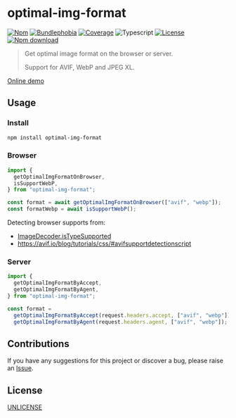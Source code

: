 # optimal-img-format

[![Npm](https://badgen.net/npm/v/optimal-img-format)](https://www.npmjs.com/package/optimal-img-format)
[![Bundlephobia](https://badgen.net/bundlephobia/minzip/optimal-img-format)](https://bundlephobia.com/result?p=optimal-img-format)
[![Coverage](https://img.shields.io/codecov/c/github/lbb00/optimal-img-format.svg)](https://codecov.io/gh/lbb00/optimal-img-format)
![Typescript](https://img.shields.io/badge/TS-Typescript-blue)
[![License](https://img.shields.io/github/license/lbb00/optimal-img-format.svg)](https://github.com/lbb00/optimal-img-format/blob/master/LICENSE)
[![Npm download](https://img.shields.io/npm/dw/optimal-img-format.svg)](https://www.npmjs.com/package/optimal-img-format)

> Get optimal image format on the browser or server.
>
> Support for AVIF, WebP and JPEG XL.

[Online demo](https://lbb00-OptimalImgFormatDemo.web.val.run)

## Usage

### Install

```bash
npm install optimal-img-format
```

### Browser

```javascript
import {
  getOptimalImgFormatOnBrowser,
  isSupportWebP,
} from "optimal-img-format";

const format = await getOptimalImgFormatOnBrowser(["avif", "webp"]);
const formatWebp = await isSupportWebP();
```

Detecting browser supports from:

- [ImageDecoder.isTypeSupported](https://developer.mozilla.org/en-US/docs/Web/API/ImageDecoder/isTypeSupported_static)
- <https://avif.io/blog/tutorials/css/#avifsupportdetectionscript>

### Server

```javascript
import {
  getOptimalImgFormatByAccept,
  getOptimalImgFormatByAgent,
} from "optimal-img-format";

const format =
  getOptimalImgFormatByAccept(request.headers.accept, ["avif", "webp"]) ||
  getOptimalImgFormatByAgent(request.headers.agent, ["avif", "webp"]);
```

## Contributions

If you have any suggestions for this project or discover a bug, please raise an [Issue](https://github.com/lbb00/optimal-img-format/issues).

## License

[UNLICENSE](./LICENSE)
